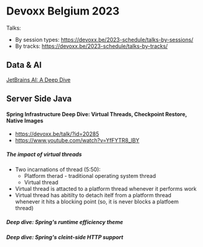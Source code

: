 # Devoxx Belgium 2023
Talks:
* By session types: https://devoxx.be/2023-schedule/talks-by-sessions/
* By tracks: https://devoxx.be/2023-schedule/talks-by-tracks/

## Data & AI
[JetBrains AI: A Deep Dive](https://www.youtube.com/watch?v=MYhkTnag81o&t=1524s)


## Server Side Java
#### Spring Infrastructure Deep Dive: Virtual Threads, Checkpoint Restore, Native Images
* https://devoxx.be/talk/?id=20285
* https://www.youtube.com/watch?v=YfFYTR8_lBY
##### The impact of virtual threads
  * Two incarnations of thread (5:50):
    * Platform therad - traditional operating system thread
    * Virtual thread
  * Virtual thread is attacted to a platform thread whenever it performs work
  * Virtual thread has abitilty to detach itelf from a platform thread whenever it hits a blocking point (so, it is never blocks a platfoem thread)

##### Deep dive: Spring's runtime efficiency theme

##### Deep dive: Spring's cleint-side HTTP support
